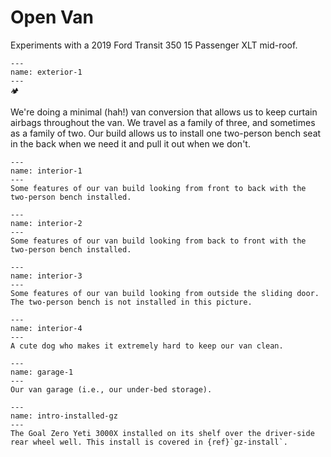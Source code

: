 Open Van
========

Experiments with a 2019 Ford Transit 350 15 Passenger XLT mid-roof.  

```{figure} images/exterior-1.jpeg
---
name: exterior-1
---
🏕️
```

We're doing a minimal (hah!) van conversion that allows us to keep curtain airbags throughout the van. We travel as a family of three, and sometimes as a family of two. Our build allows us to install one two-person bench seat in the back when we need it and pull it out when we don't. 

```{figure} images/interior-1.jpeg
---
name: interior-1
---
Some features of our van build looking from front to back with the two-person bench installed.
```

```{figure} images/interior-2.jpeg
---
name: interior-2
---
Some features of our van build looking from back to front with the two-person bench installed.
```

```{figure} images/interior-3.jpeg
---
name: interior-3
---
Some features of our van build looking from outside the sliding door. The two-person bench is not installed in this picture.
```

```{figure} images/interior-4.jpeg
---
name: interior-4
---
A cute dog who makes it extremely hard to keep our van clean.
```

```{figure} images/garage-1.jpeg
---
name: garage-1
---
Our van garage (i.e., our under-bed storage).
```

```{figure} images/gz/installed-gz-1.jpeg
---
name: intro-installed-gz
---
The Goal Zero Yeti 3000X installed on its shelf over the driver-side rear wheel well. This install is covered in {ref}`gz-install`.
```